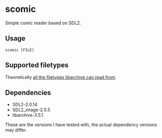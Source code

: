 # scomic
Simple comic reader based on SDL2.

## Usage
`scomic [FILE]`

## Supported filetypes
Theoretically [all the filetypes libarchive can read from](https://github.com/libarchive/libarchive/wiki/LibarchiveFormats).

## Dependencies
- SDL2-2.0.14
- SDL2_image-2.0.5
- libarchive-3.5.1

These are the versions I have tested with, the actual dependency versions may differ.

